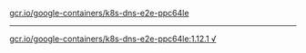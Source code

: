 [gcr.io/google-containers/k8s-dns-e2e-ppc64le](https://hub.docker.com/r/anjia0532/google-containers.k8s-dns-e2e-ppc64le/tags/) 

----
[gcr.io/google-containers/k8s-dns-e2e-ppc64le:1.12.1 √](https://hub.docker.com/r/anjia0532/google-containers.k8s-dns-e2e-ppc64le/tags/)

